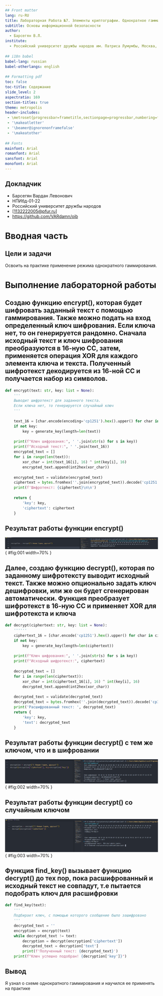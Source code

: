 ```yaml
---
## Front matter
lang: ru-RU
title: Лабораторная Работа №7. Элементы криптографии. Однократное гаммирование
subtitle: Основы информационной безопасности
author:
  - Барсегян В.Л.
institute:
  - Российский университет дружбы народов им. Патриса Лумумбы, Москва, Россия

## i18n babel
babel-lang: russian
babel-otherlangs: english

## Formatting pdf
toc: false
toc-title: Содержание
slide_level: 2
aspectratio: 169
section-titles: true
theme: metropolis
header-includes:
 - \metroset{progressbar=frametitle,sectionpage=progressbar,numbering=fraction}
 - '\makeatletter'
 - '\beamer@ignorenonframefalse'
 - '\makeatother'

## Fonts
mainfont: Arial
romanfont: Arial
sansfont: Arial
monofont: Arial
---
```



## Докладчик


  * Барсегян Вардан Левонович
  * НПИбд-01-22
  * Российский университет дружбы народов
  * [1132222005@pfur.ru]
  * <https://github.com/VARdamn/oib>
  
# Вводная часть

## Цели и задачи

Освоить на практике применение режима однократного гаммирования.

# Выполнение лабораторной работы

## Создаю функцию encrypt(), которая будет шифровать заданный текст с помощью гаммирования. Также можно подать на вход определенный ключ шифрования. Если ключа нет, то он генерируется рандомно. Сначала исходный текст и ключ шифрования преобразуются в 16-ную СС, затем, применяется операция XOR для каждого элемента ключа и текста. Полученный шифротекст декодируется из 16-ной СС и получается набор из символов.

```Python
def encrypt(text: str, key: list = None):
    '''
    Выводит шифротекст для заданного текста.
    Если ключа нет, то генерируется случайный ключ
    '''

    text_16 = [char.encode(encoding='cp1251').hex().upper() for char in text]
    if not key:
        key = generate_key(length=len(text))

    print(f"Ключ шифрования:", ' '.join(str(s) for s in key))
    print(f"Исходный текст:", ' '.join(text_16))
    encrypted_text = []
    for i in range(len(text)):
        xor_char = int(text_16[i], 16) ^ int(key[i], 16)
        encrypted_text.append(int2hex(xor_char))

    encrypted_text = validate(encrypted_text)
    ciphertext = bytes.fromhex(''.join(encrypted_text)).decode('cp1251')
    print(f'Шифротекст: {ciphertext}\n\n')

    return {
        'key': key,
        'ciphertext': ciphertext
    }
```

## Результат работы функции encrypt()

![Функция encrypt()](image/1.png){ #fig:001 width=70% }

## Далее, создаю функцию decrypt(), которая по заданному шифротексту выводит исходный текст. Также можно опционально задать ключ дешифровки, или же он будет сгенерирован автоматически. Функция преобразует шифротекст в 16-ную СС и применяет XOR для шифротекста и ключа

```Python
def decrypt(ciphertext: str, key: list = None):
    ''''''
    ciphertext_16 = [char.encode('cp1251').hex().upper() for char in ciphertext]
    if not key:
        key = generate_key(length=len(ciphertext))

    print(f"Ключ шифрования:", ' '.join(str(s) for s in key))
    print(f"Исходный шифротекст:", ciphertext)

    decrypted_text = []
    for i in range(len(ciphertext)):
        xor_char = int(ciphertext_16[i], 16) ^ int(key[i], 16)
        decrypted_text.append(int2hex(xor_char))

    decrypted_text = validate(decrypted_text)
    decrypted_text = bytes.fromhex(''.join(decrypted_text)).decode('cp1251')
    print('Расшифрованный текст: ', decrypted_text)
    return {
        'key': key,
        'text': decrypted_text
    }
```

## Результат работы функции decrypt() с тем же ключом, что и в шифровании 

![decrypt() с тем же ключом](image/2.png){ #fig:002 width=70% }

## Результат работы функции decrypt() со случайным ключом

![decrypt() со случайным ключом](image/3.png){ #fig:003 width=70% }

## Функция find_key() вызывает функцию decrypt() до тех пор, пока расшифрованный и исходный текст не совпадут, т.е пытается подобрать ключ для расшифровки

```Python
def find_key(text):
    '''
    Подбирает ключ, с помощью которого сообщение было зашифровано
    '''
    decrypted_text = ''
    encryption = encrypt(text)
    while decrypted_text != text:
        decryption = decrypt(encryption['ciphertext'])
        decrypted_text = decryption['text']
        print(f'Полученный текст: {decrypted_text}')
    print(f"Ключ успешно подобран! {decryption['key']}")
```

## Вывод

Я узнал о схеме однократного гаммирования и научился ее применять на практике
